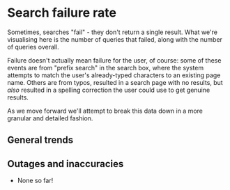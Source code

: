 Search failure rate
=======

Sometimes, searches "fail" - they don't return a single result. What we're visualising here is the number of queries that failed, along with the number of queries overall.

Failure doesn't actually mean failure for the user, of course: some of these events are from "prefix search" in the search box, where the system attempts to match the user's already-typed characters to an existing page name. Others are from typos, resulted in a search page with no results, but *also* resulted in a spelling correction the user could use to get genuine results.

As we move forward we'll attempt to break this data down in a more granular and detailed fashion.

General trends
------

Outages and inaccuracies
------
* None so far!